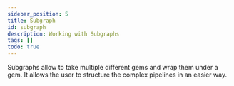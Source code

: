```yaml
---
sidebar_position: 5
title: Subgraph
id: subgraph
description: Working with Subgraphs
tags: []
todo: true
---
```


Subgraphs allow to take multiple different gems and wrap them under a gem. It allows the user to structure the complex
pipelines in an easier way.
